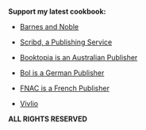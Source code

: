 **Support my latest cookbook:**

* [Barnes and Noble](https://www.barnesandnoble.com/.../comfort.../1138007163)

* [Scribd, a Publishing Service](https://www.scribd.com/book/481876586/Comfort-Foods-of-Today)

* [Booktopia is an Australian Publisher](https://www.booktopia.com.au/comfort-foods-of-today-nigel-phillips/ebook/9781393154716.html&ved=2ahUKEwimiMrfs8n8AhXK4GEKHeWJANcQFnoECAwQAQ&usg=AOvVaw2QcIDKQtN22jHdjPOVSN6h?fbclid=IwAR1MKrU-j_uN549cnHMZ7AnXPojdZWNOafxMfzGfy82r-p8Co_e9oBCwkYA)

* [Bol is a German Publisher](https://www.bol.com/nl/nl/p/comfort-foods-of-today/9300000016009708/?bltgh=q-w0RFmJZyGKuEeQbuNK0Q.2_6.7.ProductTitle)

* [FNAC is a French Publisher](https://www.fnac.com/livre-numerique/a15363569/Nigel-Phillips-Comfort-Foods-of-Today#omnsearchpos=1)

* [Vivlio](https://shop.vivlio.com/product/9781393154716_9781393154716_10020/comfort-foods-of-today)



**ALL RIGHTS RESERVED**
<!---
swooshcode/swooshcode is a ✨ special ✨ repository because its `README.md` (this file) appears on your GitHub profile.
You can click the Preview link to take a look at your changes.
--->
